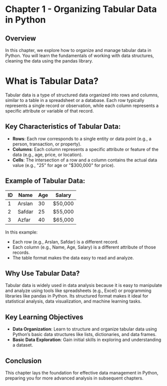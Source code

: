 # Chapter 1 - Organizing Tabular Data in Python

## Overview

In this chapter, we explore how to organize and manage tabular data in Python. You will learn the fundamentals of working with data structures, cleaning the data using the pandas library.

# What is Tabular Data?

Tabular data is a type of structured data organized into rows and columns, similar to a table in a spreadsheet or a database. Each row typically represents a single record or observation, while each column represents a specific attribute or variable of that record.

## Key Characteristics of Tabular Data:

- **Rows**: Each row corresponds to a single entity or data point (e.g., a person, transaction, or property).
- **Columns**: Each column represents a specific attribute or feature of the data (e.g., age, price, or location).
- **Cells**: The intersection of a row and a column contains the actual data value (e.g., "25" for age or "$300,000" for price).

## Example of Tabular Data:

| ID  | Name      | Age | Salary  |
|-----|-----------|-----|---------|
| 1   | Arslan    | 30  | $50,000 |
| 2   | Safdar    | 25  | $55,000 |
| 3   | Azfar     | 40  | $65,000 |

In this example:
- Each row (e.g., Arslan, Safdar) is a different record.
- Each column (e.g., Name, Age, Salary) is a different attribute of those records.
- The table format makes the data easy to read and analyze.

## Why Use Tabular Data?

Tabular data is widely used in data analysis because it is easy to manipulate and analyze using tools like spreadsheets (e.g., Excel) or programming libraries like pandas in Python. Its structured format makes it ideal for statistical analysis, data visualization, and machine learning tasks.


## Key Learning Objectives

- **Data Organization**: Learn to structure and organize tabular data using Python’s basic data structures like lists, dictionaries, and data frames.
- **Basic Data Exploration**: Gain initial skills in exploring and understanding a dataset.


## Conclusion

This chapter lays the foundation for effective data management in Python, preparing you for more advanced analysis in subsequent chapters.
